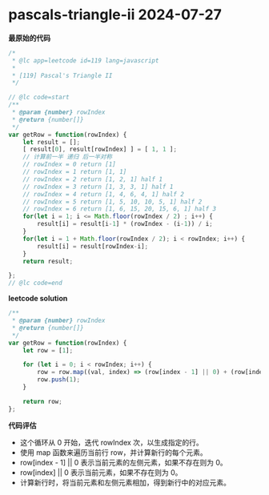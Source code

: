 # pascals-triangle-ii 2024-07-27
**最原始的代码**
```javascript
/*
 * @lc app=leetcode id=119 lang=javascript
 *
 * [119] Pascal's Triangle II
 */

// @lc code=start
/**
 * @param {number} rowIndex
 * @return {number[]}
 */
var getRow = function(rowIndex) {
    let result = [];
    [ result[0], result[rowIndex] ] = [ 1, 1 ];
    // 计算前一半 递归 后一半对称
    // rowIndex = 0 return [1]
    // rowIndex = 1 return [1, 1]
    // rowIndex = 2 return [1, 2, 1] half 1
    // rowIndex = 3 return [1, 3, 3, 1] half 1
    // rowIndex = 4 return [1, 4, 6, 4, 1] half 2
    // rowIndex = 5 return [1, 5, 10, 10, 5, 1] half 2
    // rowIndex = 6 return [1, 6, 15, 20, 15, 6, 1] half 3
    for(let i = 1; i <= Math.floor(rowIndex / 2) ; i++) {
        result[i] = result[i-1] * (rowIndex - (i-1)) / i;
    }
    for(let i = 1 + Math.floor(rowIndex / 2); i < rowIndex; i++) {
        result[i] = result[rowIndex-i];
    }
    return result;

};
// @lc code=end

```
**leetcode solution**
```javascript
/**
 * @param {number} rowIndex
 * @return {number[]}
 */
var getRow = function(rowIndex) {
    let row = [1];

    for (let i = 0; i < rowIndex; i++) {
        row = row.map((val, index) => (row[index - 1] || 0) + (row[index] || 0));
        row.push(1);
    }

    return row;    
};
```
**代码评估**
- 这个循环从 0 开始，迭代 rowIndex 次，以生成指定的行。
- 使用 map 函数来遍历当前行 row，并计算新行的每个元素。
- row[index - 1] || 0 表示当前元素的左侧元素，如果不存在则为 0。
- row[index] || 0 表示当前元素，如果不存在则为 0。
- 计算新行时，将当前元素和左侧元素相加，得到新行中的对应元素。
